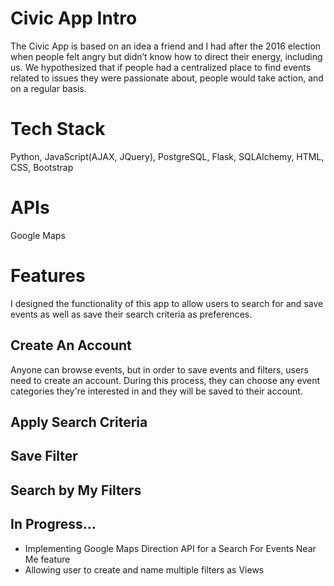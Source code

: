 # Civic App Intro

The Civic App is based on an idea a friend and I had after the 2016 election when people felt angry but didn’t know how to direct their energy, including us. We hypothesized that if people had a centralized place to find events related to issues they were passionate about, people would take action, and on a regular basis. 

# Tech Stack
Python, JavaScript(AJAX, JQuery), PostgreSQL, Flask, SQLAlchemy, HTML, CSS, Bootstrap

# APIs
Google Maps

# Features

I designed the functionality of this app to allow users to search for and save events as well as save their search criteria as preferences.


## Create An Account
Anyone can browse events, but in order to save events and filters, users need to create an account. During this process, they can choose any event categories they're interested in and they will be saved to their account.

## Apply Search Criteria 


## Save Filter


## Search by My Filters





## In Progress...

- Implementing Google Maps Direction API for a Search For Events Near Me feature
- Allowing user to create and name multiple filters as Views


